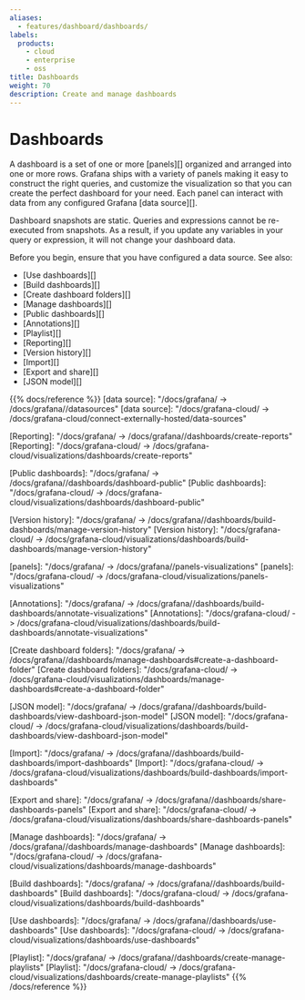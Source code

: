 ```yaml
---
aliases:
  - features/dashboard/dashboards/
labels:
  products:
    - cloud
    - enterprise
    - oss
title: Dashboards
weight: 70
description: Create and manage dashboards
---
```


# Dashboards

A dashboard is a set of one or more [panels][] organized and arranged into one or more rows. Grafana ships with a variety of panels making it easy to construct the right queries, and customize the visualization so that you can create the perfect dashboard for your need. Each panel can interact with data from any configured Grafana [data source][].

Dashboard snapshots are static. Queries and expressions cannot be re-executed from snapshots. As a result, if you update any variables in your query or expression, it will not change your dashboard data.

Before you begin, ensure that you have configured a data source. See also:

- [Use dashboards][]
- [Build dashboards][]
- [Create dashboard folders][]
- [Manage dashboards][]
- [Public dashboards][]
- [Annotations][]
- [Playlist][]
- [Reporting][]
- [Version history][]
- [Import][]
- [Export and share][]
- [JSON model][]

{{% docs/reference %}}
[data source]: "/docs/grafana/ -> /docs/grafana/<GRAFANA VERSION>/datasources"
[data source]: "/docs/grafana-cloud/ -> /docs/grafana-cloud/connect-externally-hosted/data-sources"

[Reporting]: "/docs/grafana/ -> /docs/grafana/<GRAFANA VERSION>/dashboards/create-reports"
[Reporting]: "/docs/grafana-cloud/ -> /docs/grafana-cloud/visualizations/dashboards/create-reports"

[Public dashboards]: "/docs/grafana/ -> /docs/grafana/<GRAFANA VERSION>/dashboards/dashboard-public"
[Public dashboards]: "/docs/grafana-cloud/ -> /docs/grafana-cloud/visualizations/dashboards/dashboard-public"

[Version history]: "/docs/grafana/ -> /docs/grafana/<GRAFANA VERSION>/dashboards/build-dashboards/manage-version-history"
[Version history]: "/docs/grafana-cloud/ -> /docs/grafana-cloud/visualizations/dashboards/build-dashboards/manage-version-history"

[panels]: "/docs/grafana/ -> /docs/grafana/<GRAFANA VERSION>/panels-visualizations"
[panels]: "/docs/grafana-cloud/ -> /docs/grafana-cloud/visualizations/panels-visualizations"

[Annotations]: "/docs/grafana/ -> /docs/grafana/<GRAFANA VERSION>/dashboards/build-dashboards/annotate-visualizations"
[Annotations]: "/docs/grafana-cloud/ -> /docs/grafana-cloud/visualizations/dashboards/build-dashboards/annotate-visualizations"

[Create dashboard folders]: "/docs/grafana/ -> /docs/grafana/<GRAFANA VERSION>/dashboards/manage-dashboards#create-a-dashboard-folder"
[Create dashboard folders]: "/docs/grafana-cloud/ -> /docs/grafana-cloud/visualizations/dashboards/manage-dashboards#create-a-dashboard-folder"

[JSON model]: "/docs/grafana/ -> /docs/grafana/<GRAFANA VERSION>/dashboards/build-dashboards/view-dashboard-json-model"
[JSON model]: "/docs/grafana-cloud/ -> /docs/grafana-cloud/visualizations/dashboards/build-dashboards/view-dashboard-json-model"

[Import]: "/docs/grafana/ -> /docs/grafana/<GRAFANA VERSION>/dashboards/build-dashboards/import-dashboards"
[Import]: "/docs/grafana-cloud/ -> /docs/grafana-cloud/visualizations/dashboards/build-dashboards/import-dashboards"

[Export and share]: "/docs/grafana/ -> /docs/grafana/<GRAFANA VERSION>/dashboards/share-dashboards-panels"
[Export and share]: "/docs/grafana-cloud/ -> /docs/grafana-cloud/visualizations/dashboards/share-dashboards-panels"

[Manage dashboards]: "/docs/grafana/ -> /docs/grafana/<GRAFANA VERSION>/dashboards/manage-dashboards"
[Manage dashboards]: "/docs/grafana-cloud/ -> /docs/grafana-cloud/visualizations/dashboards/manage-dashboards"

[Build dashboards]: "/docs/grafana/ -> /docs/grafana/<GRAFANA VERSION>/dashboards/build-dashboards"
[Build dashboards]: "/docs/grafana-cloud/ -> /docs/grafana-cloud/visualizations/dashboards/build-dashboards"

[Use dashboards]: "/docs/grafana/ -> /docs/grafana/<GRAFANA VERSION>/dashboards/use-dashboards"
[Use dashboards]: "/docs/grafana-cloud/ -> /docs/grafana-cloud/visualizations/dashboards/use-dashboards"

[Playlist]: "/docs/grafana/ -> /docs/grafana/<GRAFANA VERSION>/dashboards/create-manage-playlists"
[Playlist]: "/docs/grafana-cloud/ -> /docs/grafana-cloud/visualizations/dashboards/create-manage-playlists"
{{% /docs/reference %}}
